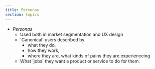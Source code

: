 ```yaml
---
title: Personas
section: topics
---
```

* *Personas* 
	* Used both in market segmentation and UX design
	* 'Canonical' users described by
		* what they do, 
		* how they work, 
		* where they are,
		what kinds of pains they are experienceing
	* What 'jobs' they want a product or service to do for them.